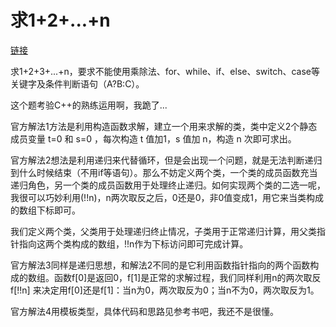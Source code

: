 # 求1+2+...+n

[链接](https://www.nowcoder.com/practice/7a0da8fc483247ff8800059e12d7caf1?tpId=13&tqId=11200&tPage=3&rp=3&ru=/ta/coding-interviews&qru=/ta/coding-interviews/question-ranking)

求1+2+3+...+n，要求不能使用乘除法、for、while、if、else、switch、case等关键字及条件判断语句（A?B:C）。



这个题考验C++的熟练运用啊，我跪了...

官方解法1方法是利用构造函数求解，建立一个用来求解的类，类中定义2个静态成员变量 t=0 和 s=0 ，每次构造 t 值加1，s 值加 n，构造 n 次即可求出。



官方解法2想法是利用递归来代替循环，但是会出现一个问题，就是无法判断递归到什么时候结束（不用if等语句）。那么不妨定义两个类，一个类的成员函数充当递归角色，另一个类的成员函数用于处理终止递归。如何实现两个类的二选一呢，我很可以巧妙利用(!!n)，n两次取反之后，0还是0，非0值变成1，用它来当类构成的数组下标即可。

我们定义两个类，父类用于处理递归终止情况，子类用于正常递归计算，用父类指针指向这两个类构成的数组，!!n作为下标访问即可完成计算。



官方解法3同样是递归思想，和解法2不同的是它利用函数指针指向的两个函数构成的数组。函数f[0]是返回0，f[1]是正常的求解过程，我们同样利用n的两次取反 f[!!n] 来决定用f[0]还是f[1]：当n为0，两次取反为0；当n不为0，两次取反为1。



官方解法4用模板类型，具体代码和思路见参考书吧，我还不是很懂。